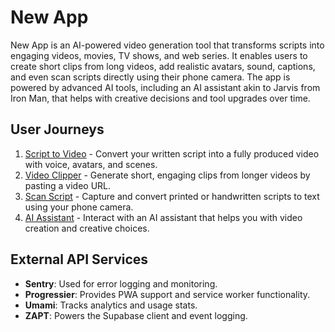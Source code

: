 # New App

New App is an AI-powered video generation tool that transforms scripts into engaging videos, movies, TV shows, and web series. It enables users to create short clips from long videos, add realistic avatars, sound, captions, and even scan scripts directly using their phone camera. The app is powered by advanced AI tools, including an AI assistant akin to Jarvis from Iron Man, that helps with creative decisions and tool upgrades over time.

## User Journeys

1. [Script to Video](docs/journeys/script-to-video.md) - Convert your written script into a fully produced video with voice, avatars, and scenes.
2. [Video Clipper](docs/journeys/video-clipper.md) - Generate short, engaging clips from longer videos by pasting a video URL.
3. [Scan Script](docs/journeys/scan-script.md) - Capture and convert printed or handwritten scripts to text using your phone camera.
4. [AI Assistant](docs/journeys/ai-assistant.md) - Interact with an AI assistant that helps you with video creation and creative choices.

## External API Services

- **Sentry**: Used for error logging and monitoring.
- **Progressier**: Provides PWA support and service worker functionality.
- **Umami**: Tracks analytics and usage stats.
- **ZAPT**: Powers the Supabase client and event logging.